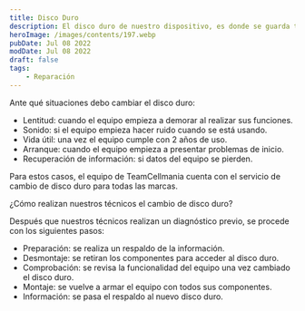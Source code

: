 ```yaml
---
title: Disco Duro 
description: El disco duro de nuestro dispositivo, es donde se guarda toda la información que tenemos incluyendo el sistema con el que funciona nuestro equipo.
heroImage: /images/contents/197.webp
pubDate: Jul 08 2022
modDate: Jul 08 2022
draft: false
tags: 
    - Reparación
---
```


Ante qué situaciones debo cambiar el disco duro:

- Lentitud: cuando el equipo empieza a demorar al realizar sus funciones.
- Sonido: si el equipo empieza hacer ruido cuando se está usando.
- Vida útil: una vez el equipo cumple con 2 años de uso.
- Arranque: cuando el equipo empieza a presentar problemas de inicio.
- Recuperación de información: si datos del equipo se pierden.

Para estos casos, el equipo de TeamCellmania cuenta con el servicio de cambio de disco duro para todas las marcas.

¿Cómo realizan nuestros técnicos el cambio de disco duro?

Después que nuestros técnicos realizan un diagnóstico previo, se procede con los siguientes pasos:

- Preparación: se realiza un respaldo de la información.
- Desmontaje: se retiran los componentes para acceder al disco duro.
- Comprobación: se revisa la funcionalidad del equipo una vez cambiado el disco duro.
- Montaje: se vuelve a armar el equipo con todos sus componentes.
- Información: se pasa el respaldo al nuevo disco duro.
